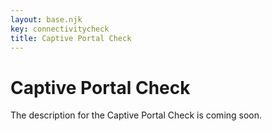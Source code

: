 ```yaml
---
layout: base.njk
key: connectivitycheck
title: Captive Portal Check
---
```

# Captive Portal Check

The description for the Captive Portal Check is coming soon.
